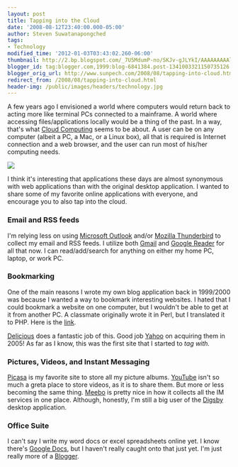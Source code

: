 ```yaml
---
layout: post
title: Tapping into the Cloud
date: '2008-08-12T23:40:00.000-05:00'
author: Steven Suwatanapongched
tags:
- Technology
modified_time: '2012-01-03T03:43:02.260-06:00'
thumbnail: http://2.bp.blogspot.com/_7U5MdumP-no/SKJv-gJLYkI/AAAAAAAAAlQ/VNgf9rCJw1I/s600/datacenter.gif
blogger_id: tag:blogger.com,1999:blog-6841384.post-1341003321150735126
blogger_orig_url: http://www.sunpech.com/2008/08/tapping-into-cloud.html
redirect_from: /2008/08/tapping-into-cloud.html
header-img: /public/images/headers/technology.jpg
---
```


A few years ago I envisioned a world where computers would return back to acting more like terminal PCs connected to a mainframe.  A world where accessing files/applications locally would be a thing of the past.  In a way, that's what <a href="http://en.wikipedia.org/wiki/Cloud_computing">Cloud Computing</a> seems to be about.  A user can be on any computer (albeit a PC, a Mac, or a Linux box), all that is required is Internet connection and a web browser, and the user can run most of his/her computing needs.

<img  border="0" id="BLOGGER_PHOTO_ID_5233868836528939586" src="http://2.bp.blogspot.com/_7U5MdumP-no/SKJv-gJLYkI/AAAAAAAAAlQ/VNgf9rCJw1I/s400/datacenter.gif" />

I think it's interesting that applications these days are almost synonymous with web applications than with the original desktop application.  I wanted to share some of my favorite online applications with everyone, and encourage you to also tap into the cloud.

### Email and RSS feeds

I'm relying less on using <a href="http://www.microsoft.com/outlook/">Microsoft Outlook</a> and/or <a href="http://www.mozilla.com/thunderbird/">Mozilla Thunderbird</a> to collect my email and RSS feeds.  I utilize both <a href="https://mail.google.com/">Gmail</a> and <a href="http://reader.google.com/">Google Reader</a> for all that now.  I can read/add/search for anything on either my home PC, laptop, or work PC.

### Bookmarking

One of the main reasons I wrote my own blog application back in 1999/2000 was because I wanted a way to bookmark interesting websites.  I hated that I could bookmark a website on one computer, but I wouldn't be able to get at it from another PC.  A classmate originally wrote it in Perl, but I translated it to PHP.  Here is the <a href="http://cs-people.bu.edu/spong/articles/">link</a>.

<a href="http://delicious.com/">Delicious</a> does a fantastic job of this.  Good job <a href="http://www.yahoo.com/">Yahoo</a> on acquiring them in 2005!  As far as I know, this was the first site that I started to <span style="font-style: italic;">tag with.

### Pictures, Videos, and Instant Messaging
<a href="http://picasa.google.com/">Picasa</a> is my favorite site to store all my picture albums.  <a href="http://www.youtube.com/">YouTube</a> isn't so much a greta place to store videos, as it is to share them.  But more or less becoming the same thing.  <a href="http://www.meebo.com/">Meebo</a> is pretty nice in how it collects all the IM services in one place.  Although, honestly, I'm still a big user of the <a href="http://www.digsby.com/">Digsby</a> desktop application.

### Office Suite
I can't say I write my word docs or excel spreadsheets online yet.  I know there's <a href="http://docs.google.com/">Google Docs</a>, but I haven't really caught onto that just yet.  I'm just really more of a <a href="http://www.blogger.com/">Blogger</a>.
